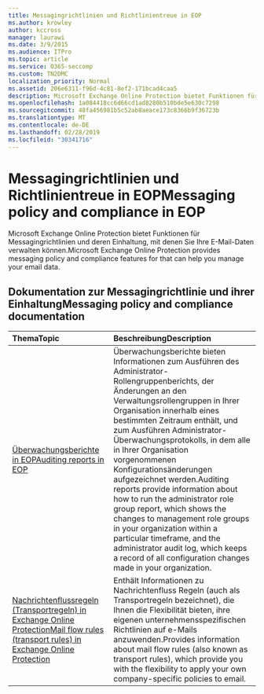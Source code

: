 ```yaml
---
title: Messagingrichtlinien und Richtlinientreue in EOP
ms.author: krowley
author: kccross
manager: laurawi
ms.date: 3/9/2015
ms.audience: ITPro
ms.topic: article
ms.service: O365-seccomp
ms.custom: TN2DMC
localization_priority: Normal
ms.assetid: 206e6311-f96d-4c81-8ef2-171bcad4caa5
description: Microsoft Exchange Online Protection bietet Funktionen für Messagingrichtlinien und deren Einhaltung, mit denen Sie Ihre E-Mail-Daten verwalten können.
ms.openlocfilehash: 1a084418cc6d66cd1ad8280b510bde5e630c7298
ms.sourcegitcommit: 48fa456981b5c52ab8aeace173c8366b9f36723b
ms.translationtype: MT
ms.contentlocale: de-DE
ms.lasthandoff: 02/28/2019
ms.locfileid: "30341716"
---
```

# <a name="messaging-policy-and-compliance-in-eop"></a><span data-ttu-id="22e23-103">Messagingrichtlinien und Richtlinientreue in EOP</span><span class="sxs-lookup"><span data-stu-id="22e23-103">Messaging policy and compliance in EOP</span></span>

<span data-ttu-id="22e23-104">Microsoft Exchange Online Protection bietet Funktionen für Messagingrichtlinien und deren Einhaltung, mit denen Sie Ihre E-Mail-Daten verwalten können.</span><span class="sxs-lookup"><span data-stu-id="22e23-104">Microsoft Exchange Online Protection provides messaging policy and compliance features for that can help you manage your email data.</span></span>
  
## <a name="messaging-policy-and-compliance-documentation"></a><span data-ttu-id="22e23-105">Dokumentation zur Messagingrichtlinie und ihrer Einhaltung</span><span class="sxs-lookup"><span data-stu-id="22e23-105">Messaging policy and compliance documentation</span></span>

|<span data-ttu-id="22e23-106">**Thema**</span><span class="sxs-lookup"><span data-stu-id="22e23-106">**Topic**</span></span>|<span data-ttu-id="22e23-107">**Beschreibung**</span><span class="sxs-lookup"><span data-stu-id="22e23-107">**Description**</span></span>|
|:-----|:-----|
|[<span data-ttu-id="22e23-108">Überwachungsberichte in EOP</span><span class="sxs-lookup"><span data-stu-id="22e23-108">Auditing reports in EOP</span></span>](auditing-reports-in-eop.md)|<span data-ttu-id="22e23-109">Überwachungsberichte bieten Informationen zum Ausführen des Administrator-Rollengruppenberichts, der Änderungen an den Verwaltungsrollengruppen in Ihrer Organisation innerhalb eines bestimmten Zeitraum enthält, und zum Ausführen Administrator-Überwachungsprotokolls, in dem alle in Ihrer Organisation vorgenommenen Konfigurationsänderungen aufgezeichnet werden.</span><span class="sxs-lookup"><span data-stu-id="22e23-109">Auditing reports provide information about how to run the administrator role group report, which shows the changes to management role groups in your organization within a particular timeframe, and the administrator audit log, which keeps a record of all configuration changes made in your organization.</span></span>|
|[<span data-ttu-id="22e23-110">Nachrichtenflussregeln (Transportregeln) in Exchange Online Protection</span><span class="sxs-lookup"><span data-stu-id="22e23-110">Mail flow rules (transport rules) in Exchange Online Protection</span></span>](mail-flow-rules-transport-rules-0.md)|<span data-ttu-id="22e23-111">Enthält Informationen zu Nachrichtenfluss Regeln (auch als Transportregeln bezeichnet), die Ihnen die Flexibilität bieten, ihre eigenen unternehmensspezifischen Richtlinien auf e-Mails anzuwenden.</span><span class="sxs-lookup"><span data-stu-id="22e23-111">Provides information about mail flow rules (also known as transport rules), which provide you with the flexibility to apply your own company-specific policies to email.</span></span>|
